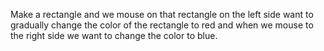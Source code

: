 Make a rectangle and we mouse on that rectangle on the left side want to gradually change the color of the rectangle to red and when we mouse to the right side we want to change the color to blue.